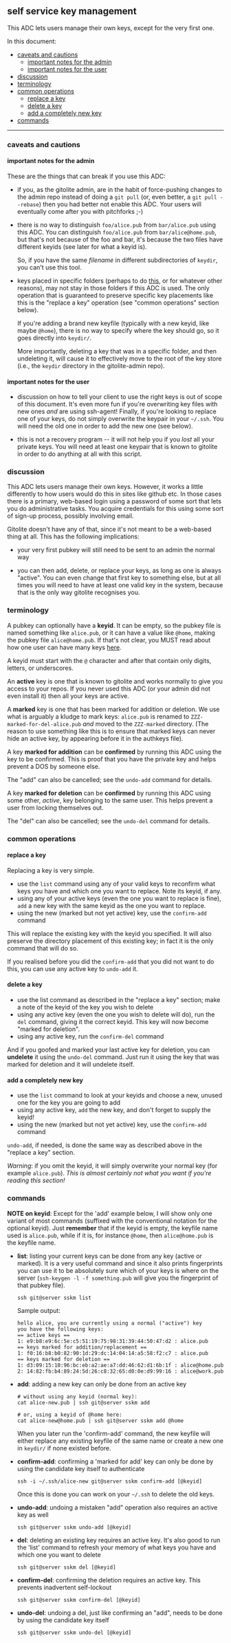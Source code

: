 ## self service key management

This ADC lets users manage their own keys, except for the very first one.

In this document:

  * <a href="#_caveats_and_cautions">caveats and cautions</a>
      * <a href="#_important_notes_for_the_admin">important notes for the admin</a>
      * <a href="#_important_notes_for_the_user">important notes for the user</a>
  * <a href="#_discussion">discussion</a>
  * <a href="#_terminology">terminology</a>
  * <a href="#_common_operations">common operations</a>
      * <a href="#_replace_a_key">replace a key</a>
      * <a href="#_delete_a_key">delete a key</a>
      * <a href="#_add_a_completely_new_key">add a completely new key</a>
  * <a href="#_commands">commands</a>

----

<a name="_caveats_and_cautions"></a>

### caveats and cautions

<a name="_important_notes_for_the_admin"></a>

#### important notes for the admin

These are the things that can break if you use this ADC:

  * if you, as the gitolite admin, are in the habit of force-pushing changes
    to the admin repo instead of doing a `git pull` (or, even better, a `git
    pull --rebase`) then you had better not enable this ADC.  Your users will
    eventually come after you with pitchforks ;-)

  * there is no way to distinguish `foo/alice.pub` from `bar/alice.pub` using
    this ADC.  You can distinguish `foo/alice.pub` from `bar/alice@home.pub`,
    but that's not because of the foo and bar, it's because the two files have
    different keyids (see later for what a keyid is).

    So, if you have the same *filename* in different subdirectories of
    `keydir`, you can't use this tool.

  * keys placed in specific folders (perhaps to do [this][optak], or for
    whatever other reasons), may not stay in those folders if this ADC is
    used.  The only operation that is guaranteed to preserve specific key
    placements like this is the "replace a key" operation (see "common
    operations" section below).

    If you're adding a brand new keyfile (typically with a new keyid, like
    maybe `@home`), there is no way to specify where the key should go, so it
    goes directly into `keydir/`.

    More importantly, deleting a key that was in a specific folder, and then
    undeleting it, will cause it to effectively move to the root of the key
    store (i.e., the `keydir` directory in the gitolite-admin repo).

<a name="_important_notes_for_the_user"></a>

#### important notes for the user

  * discussion on how to tell your client to use the right keys is out of
    scope of this document.  It's even more fun if you're overwriting key
    files with new ones *and* are using ssh-agent!  Finally, if you're looking
    to replace one of your keys, do not simply overwrite the keypair in your
    `~/.ssh`.  You will need the old one in order to add the new one (see
    below).

  * this is not a recovery program -- it will not help you if you *lost* all
    your private keys.  You will need at least one keypair that is known to
    gitolite in order to do anything at all with this script.

<a name="_discussion"></a>

### discussion

This ADC lets users manage their own keys.  However, it works a little
differently to how users would do this in sites like github etc.  In those
cases there is a primary, web-based login using a password of some sort that
lets you do administrative tasks.  You acquire credentials for this using some
sort of sign-up process, possibly involving email.

Gitolite doesn't have any of that, since it's not meant to be a web-based
thing at all.  This has the following implications:

  * your very first pubkey will still need to be sent to an admin the normal
    way

  * you can then add, delete, or replace your keys, as long as one is always
    "active".  You can even change that first key to something else, but at
    all times you will need to have at least one valid key in the system,
    because that is the only way gitolite recognises you.

<a name="_terminology"></a>

### terminology

A pubkey can optionally have a **keyid**.  It can be empty, so the pubkey file
is named something like `alice.pub`, or it can have a value like `@home`,
making the pubkey file `alice@home.pub`.  If that's not clear, you MUST read
about how one user can have many keys [here][mk].

A keyid must start with the `@` character and after that contain only digits,
letters, or underscores.

An **active** key is one that is known to gitolite and works normally to give
you access to your repos.  If you never used this ADC (or your admin did not
even install it) then all your keys are active.

A **marked** key is one that has been marked for addition or deletion.  We use
what is arguably a kludge to mark keys: `alice.pub` is renamed to
`ZZZ-marked-for-del-alice.pub` *and* moved to the `ZZZ-marked` directory.
(The reason to use something like this is to ensure that marked keys can never
hide an active key, by appearing before it in the authkeys file).

A key **marked for addition** can be **confirmed** by running this ADC using
the key to be confirmed.  This is proof that you have the private key and
helps prevent a DOS by someone else.

The "add" can also be cancelled; see the `undo-add` command for details.

A key **marked for deletion** can be **confirmed** by running this ADC using
some other, *active*, key belonging to the same user.  This helps prevent a
user from locking themselves out.

The "del" can also be cancelled; see the `undo-del` command for details.

<a name="_common_operations"></a>

### common operations

<a name="_replace_a_key"></a>

#### replace a key

Replacing a key is very simple.

  * use the `list` command using any of your valid keys to reconfirm what keys
    you have and which one you want to replace.  Note its keyid, if any.
  * using any of your active keys (even the one you want to replace is fine),
    `add` a new key with the same keyid as the one you want to replace.
  * using the new (marked but not yet active) key, use the `confirm-add`
    command

This will replace the existing key with the keyid you specified.  It will also
preserve the directory placement of this existing key; in fact it is the only
command that will do so.

If you realised before you did the `confirm-add` that you did not want to do
this, you can use any active key to `undo-add` it.

<a name="_delete_a_key"></a>

#### delete a key

  * use the list command as described in the "replace a key" section; make a
    note of the keyid of the key you wish to delete
  * using any active key (even the one you wish to delete will do), run the
    `del` command, giving it the correct keyid.  This key will now become
    "marked for deletion".
  * using any active key, run the `confirm-del` command

And if you goofed and marked your last active key for deletion, you can
**undelete** it using the `undo-del` command.  Just run it using the key that
was marked for deletion and it will undelete itself.

<a name="_add_a_completely_new_key"></a>

#### add a completely new key

  * use the `list` command to look at your keyids and choose a new, unused one
    for the key you are going to add
  * using any active key, `add` the new key, and don't forget to supply the
    keyid!
  * using the new (marked but not yet active) key, use the `confirm-add`
    command

`undo-add`, if needed, is done the same way as described above in the
"replace a key" section.

*Warning*: if you omit the keyid, it will simply overwrite your normal key
(for example `alice.pub`).  *This is almost certainly not what you want if
you're reading this section!*

<a name="_commands"></a>

### commands

**NOTE on keyid**: Except for the 'add' example below, I will show only one
variant of most commands (suffixed with the conventional notation for the
optional keyid).  Just **remember** that if the keyid is empty, the keyfile
name used is `alice.pub`, while if it is, for instance `@home`, then
`alice@home.pub` is the keyfile name.

  * **list**: listing your current keys can be done from any key (active or
    marked).  It is a very useful command and since it also prints
    fingerprints you can use it to be absolutely sure which of your keys is
    where on the server (`ssh-keygen -l -f something.pub` will give you the
    fingerprint of that pubkey file).

        ssh git@server sskm list

    Sample output:

        hello alice, you are currently using a normal ("active") key
        you have the following keys:
        == active keys ==
        1: e9:b8:e9:6c:5e:c5:51:19:75:98:31:39:44:50:47:d2 : alice.pub
        == keys marked for addition/replacement ==
        1: f0:16:b8:b0:82:90:1d:29:dc:14:04:14:a5:58:f2:c7 : alice.pub
        == keys marked for deletion ==
        1: d3:09:15:10:96:bc:eb:a2:ae:a7:dd:46:62:d1:6b:1f : alice@home.pub
        2: 14:82:fb:b4:89:24:5d:26:c8:32:65:d0:0e:d9:99:16 : alice@work.pub

  * **add**: adding a new key can only be done from an active key

        # without using any keyid (normal key):
        cat alice-new.pub | ssh git@server sskm add

        # or, using a keyid of @home here:
        cat alice-new@home.pub | ssh git@server sskm add @home

    When you later run the 'confirm-add' command, the new keyfile will either
    replace any existing keyfile of the same name or create a new one in
    `keydir/` if none existed before.

  * **confirm-add**: confirming a 'marked for add' key can only be done by
    using the candidate key itself to authenticate

        ssh -i ~/.ssh/alice-new git@server sskm confirm-add [@keyid]

    Once this is done you can work on your `~/.ssh` to delete the old keys.

  * **undo-add**: undoing a mistaken "add" operation also requires an active
    key as well

        ssh git@server sskm undo-add [@keyid]

  * **del**: deleting an existing key requires an active key.  It's also good
    to run the 'list' command to refresh your memory of what keys you have and
    which one you want to delete

        ssh git@server sskm del [@keyid]

  * **confirm-del**: confirming the deletion requires an active key.  This
    prevents inadvertent self-lockout

        ssh git@server sskm confirm-del [@keyid]

  * **undo-del**: undoing a del, just like confirming an "add", needs to be
    done by using the candidate key itself

        ssh git@server sskm undo-del [@keyid]

[mk]: http://sitaramc.github.com/gitolite/doc/3-faq-tips-etc.html#_one_user_many_keys
[optak]: http://sitaramc.github.com/gitolite/doc/big-config.html#_optimising_the_authkeys_file
